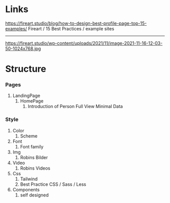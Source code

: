 # Links
https://fireart.studio/blog/how-to-design-best-profile-page-top-15-examples/
Fireart / 15 Best Practices / example sites

---
https://fireart.studio/wp-content/uploads/2021/11/image-2021-11-16-12-03-50-1024x768.jpg

# Structure
### Pages
1. LandingPage
	1. HomePage
		1. Introduction of Person Full View Minimal Data

### Style
1. Color
	1. Scheme
2. Font 
	1. Font family
3. Img
	1. Robins Bilder
4. Video
	1. Robins Videos
5. Css
	1. Tailwind
	2. Best Practice CSS / Sass / Less
6. Components
	1. self designed

